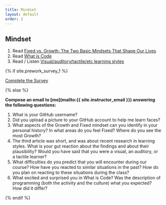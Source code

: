 ```yaml
---
title: Mindset
layout: default
order: 2
---
```


## Mindset

1. Read [Fixed vs. Growth: The Two Basic Mindsets That Shape Our Lives](http://www.brainpickings.org/2014/01/29/carol-dweck-mindset/)
2. Read [What is Code](http://www.bloomberg.com/graphics/2015-paul-ford-what-is-code/)
3. Read / Listen [Visual/auditory/tactile/etc learning styles](http://www.npr.org/blogs/health/2011/08/29/139973743/think-youre-an-auditory-or-visual-learner-scientists-say-its-unlikely)

{% if site.prework_survey_1 %}

<a class='btn' href='{{site.prework_survey_1}}'>Complete the Survey</a>

{% else %}

__Compose an email to [me](mailto:{{ site.instructor_email }}) answering the following questions:__

  1. What is your GitHub username?
  1. Did you upload a picture to your GitHub account to help me learn faces?
  1. What aspects of the Growth and Fixed mindset can you identify in your personal history? In what areas do you feel Fixed? Where do you see the most Growth?
  1. The third article was short, and was about recent research in learning styles. What is your gut reaction about the findings and about their plausibility? Would you have said that you were a visual, an auditory, or a tactile learner?
  1. What difficulties do you predict that you will encounter during our course? How have you reacted to similar situations in the past? How do you plan on reacting to these situations during the class?
  1. What excited and surprised you in What is Code? Was the description of programming (both the activity and the culture) what you expected? How did it differ?

{% endif %}